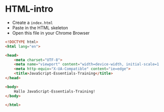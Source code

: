 # HTML-intro

- Create a `index.html`
- Paste in the HTML skeleton
- Open this file in your Chrome Browser

```html
<!DOCTYPE html>
<html lang="en">

<head>
    <meta charset="UTF-8">
    <meta name="viewport" content="width=device-width, initial-scale=1.0">
    <meta http-equiv="X-UA-Compatible" content="ie=edge">
    <title>JavaScript-Essentials-Training</title>
</head>

<body>
    Hallo JavaScript-Essentials-Training!
</body>

</html>
```
